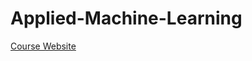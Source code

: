 # Applied-Machine-Learning

[Course Website](http://www.cs.columbia.edu/~amueller/comsw4995s19/schedule/)

